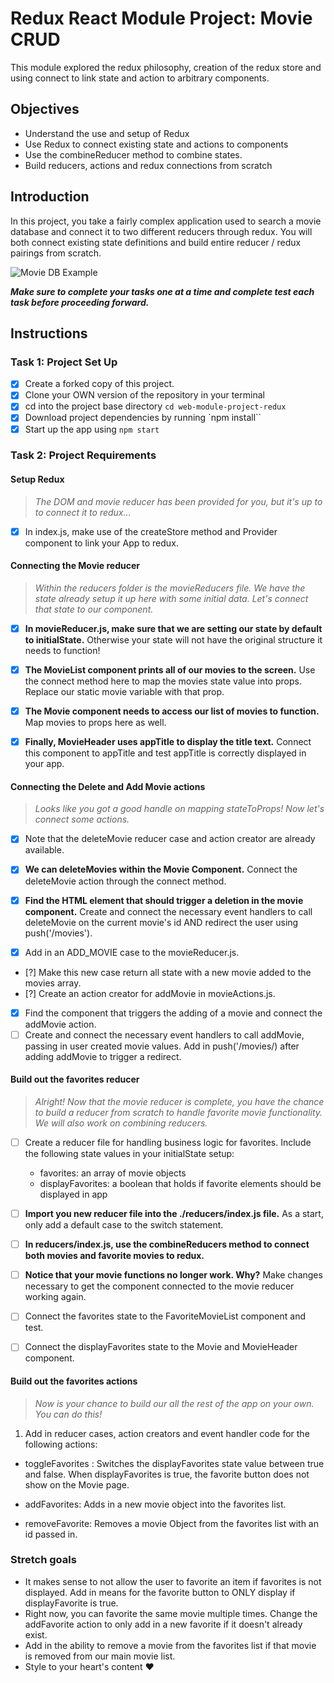 # Redux React Module Project: Movie CRUD

This module explored the redux philosophy, creation of the redux store and using connect to link state and action to arbitrary components.

## Objectives
- Understand the use and setup of Redux
- Use Redux to connect existing state and actions to components
- Use the combineReducer method to combine states.
- Build reducers, actions and redux connections from scratch

## Introduction
In this project, you take a fairly complex application used to search a movie database and connect it to two different reducers through redux. You will both connect existing state definitions and build entire reducer / redux pairings from scratch.

![Movie DB Example](project-goals.gif)

***Make sure to complete your tasks one at a time and complete test each task before proceeding forward.***

## Instructions
### Task 1: Project Set Up
* [X] Create a forked copy of this project.
* [X] Clone your OWN version of the repository in your terminal
* [X] cd into the project base directory `cd web-module-project-redux`
* [X] Download project dependencies by running `npm install``
* [X] Start up the app using `npm start`

### Task 2: Project Requirements
#### Setup Redux
> *The DOM and movie reducer has been provided for you, but it's up to to connect it to redux...*

* [X] In index.js, make use of the createStore method and Provider component to link your App to redux.

#### Connecting the Movie reducer
> *Within the reducers folder is the movieReducers file. We have the state already setup it up here with some initial data. Let's connect that state to our component.*

* [X] **In movieReducer.js, make sure that we are setting our state by default to initialState.** Otherwise your state will not have the original structure it needs to function!

* [X] **The MovieList component prints all of our movies to the screen.** Use the connect method here to map the movies state value into props. Replace our static movie variable with that prop.

* [X] **The Movie component needs to access our list of movies to function.** Map movies to props here as well.

* [X] **Finally, MovieHeader uses appTitle to display the title text.** Connect this component to appTitle and test appTitle is correctly displayed in your app.


#### Connecting the Delete and Add Movie actions
> *Looks like you got a good handle on mapping stateToProps! Now let's connect some actions.*

* [X] Note that the deleteMovie reducer case and action creator are already available.

* [X] **We can deleteMovies within the Movie Component.** Connect the deleteMovie action through the connect method.

* [X] **Find the HTML element that should trigger a deletion in the movie component.** Create and connect the necessary event handlers to call deleteMovie on the current movie's id AND redirect the user using push('/movies').

* [X] Add in an ADD_MOVIE case to the movieReducer.js.
* [?] Make this new case return all state with a new movie added to the movies array.
* [?] Create an action creator for addMovie in movieActions.js.
* [X] Find the component that triggers the adding of a movie and connect the addMovie action.
* [ ] Create and connect the necessary event handlers to call addMovie, passing in user created movie values. Add in push('/movies/) after adding addMovie to trigger a redirect.

#### Build out the favorites reducer
> *Alright! Now that the movie reducer is complete, you have the chance to build a reducer from scratch to handle favorite movie functionality. We will also work on combining reducers.*

* [ ] Create a reducer file for handling business logic for favorites. Include the following state values in your initialState setup:
  -  favorites: an array of movie objects
  -  displayFavorites: a boolean that holds if favorite elements should be displayed in app

* [ ] **Import you new reducer file into the ./reducers/index.js file.** As a start, only add a default case to the switch statement.

* [ ] **In reducers/index.js, use the combineReducers method to connect both movies and favorite movies to redux.**

* [ ] **Notice that your movie functions no longer work. Why?** Make changes necessary to get the component connected to the movie reducer working again.

* [ ] Connect the favorites state to the FavoriteMovieList component and test.

* [ ] Connect the displayFavorites state to the Movie and MovieHeader component.

#### Build out the favorites actions
> *Now is your chance to build our all the rest of the app on your own. You can do this!*

1. Add in reducer cases, action creators and event handler code for the following actions:
  - toggleFavorites : Switches the displayFavorites state value between true and false. When displayFavorites is true, the favorite button does not show on the Movie page.
  
  - addFavorites: Adds in a new movie object into the favorites list.
  - removeFavorite: Removes a movie Object from the favorites list with an id passed in.

### Stretch goals
- It makes sense to not allow the user to favorite an item if favorites is not displayed. Add in means for the favorite button to ONLY display if displayFavorite is true.
- Right now, you can favorite the same movie multiple times. Change the addFavorite action to only add in a new favorite if it doesn't already exist.
- Add in the ability to remove a movie from the favorites list if that movie is removed from our main movie list.
- Style to your heart's content ❤️